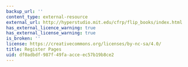 ```yaml
---
backup_url: ''
content_type: external-resource
external_url: http://hyperstudio.mit.edu/cfrp/flip_books/index.html
has_external_licence_warning: true
has_external_license_warning: true
is_broken: ''
license: https://creativecommons.org/licenses/by-nc-sa/4.0/
title: Register Pages
uid: df0adbdf-987f-49fa-acce-ec57b19b8ce2
---
```

